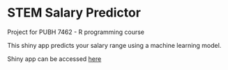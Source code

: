 # STEM Salary Predictor
Project for PUBH 7462 - R programming course

This shiny app predicts your salary range using a machine learning model.

Shiny app can be accessed [here](https://tony394.shinyapps.io/Salary_Predictor/)
